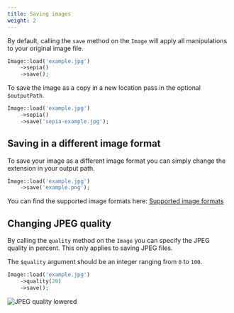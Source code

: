 ```yaml
---
title: Saving images
weight: 2
---
```


By default, calling the `save` method on the `Image`  will apply all manipulations to your original image file. 

```php
Image::load('example.jpg')
    ->sepia()
    ->save();
```

To save the image as a copy in a new location pass in the optional `$outputPath`.

```php
Image::load('example.jpg')
    ->sepia()
    ->save('sepia-example.jpg');
```

## Saving in a different image format

To save your image as a different image format you can simply change the extension in your output path.

```php
Image::load('example.jpg')
    ->save('example.png');
```

You can find the supported image formats here: [Supported image formats](/docs/image/v3/formats)

## Changing JPEG quality

By calling the `quality` method on the `Image` you can specify the JPEG quality in percent. This only applies to saving JPEG files. 

The `$quality` argument should be an integer ranging from `0` to `100`.

```php
Image::load('example.jpg')
    ->quality(20)
    ->save();
```

![JPEG quality lowered](../../images/example-quality.jpg)

